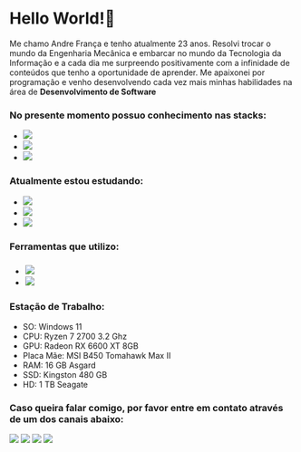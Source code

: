 <h1>Hello World!👋</h1> 

<p>Me chamo Andre França e tenho atualmente 23 anos. Resolvi trocar o mundo da Engenharia Mecânica e embarcar no mundo da Tecnologia da Informação e a cada dia me surpreendo positivamente com a infinidade de conteúdos que tenho a oportunidade de aprender. Me apaixonei por programação e venho desenvolvendo cada vez mais minhas habilidades na área de <b>Desenvolvimento de Software</b></p>

<h3>No presente momento possuo conhecimento nas stacks:</h3>
  
  <ul>
    <li>
      <img src="https://img.shields.io/badge/HTML5-E34F26?style=for-the-badge&logo=html5&logoColor=white">
    </li>
    <li>
      <img src="https://img.shields.io/badge/CSS3-1572B6?style=for-the-badge&logo=css3&logoColor=white">
    </li>
    <li>
      <img src="https://img.shields.io/badge/JavaScript-F7DF1E?style=for-the-badge&logo=javascript&logoColor=black">
    </li>       
  </ul>
  
  <h3>Atualmente estou estudando:</h3>
    <ul>
      <li>
        <img src="https://img.shields.io/badge/JavaScript-F7DF1E?style=for-the-badge&logo=javascript&logoColor=black">
      </li>
      <li>
        <img src="https://img.shields.io/badge/React-20232A?style=for-the-badge&logo=react&logoColor=61DAFB">
      </li>
       <li>
         <img src="https://img.shields.io/badge/Git-E34F26?style=for-the-badge&logo=git&logoColor=white">
      </li>
  </ul>
  
  <h3>Ferramentas que utilizo:<h3>
  
  <ul>
  <li>
    <img src="https://img.shields.io/badge/Visual_Studio_Code-0078D4?style=for-the-badge&logo=visual%20studio%20code&logoColor=white">
  </li>
    <li>
      <img src="https://img.shields.io/badge/Figma-F24E1E?style=for-the-badge&logo=figma&logoColor=white">
    </li>      
  </ul>
  
  <h3>Estação de Trabalho:</h3>
  
   <ul>
     <li>SO: Windows 11</li>
     <li>CPU: Ryzen 7 2700 3.2 Ghz</li>
     <li>GPU: Radeon RX 6600 XT 8GB</li>
     <li>Placa Mãe: MSI B450 Tomahawk Max II</li>
     <li>RAM: 16 GB Asgard</li>
     <li>SSD: Kingston 480 GB</li>
     <li>HD: 1 TB Seagate</li>
  </ul>
  
  <h3>Caso queira falar comigo, por favor entre em contato através de um dos canais abaixo:</h3>
  
 <p align="left">
  <a href="andrec.franca02@gmail.com" alt="Gmail">
  <img src="https://img.shields.io/badge/-Gmail-FF0000?style=flat-square&labelColor=FF0000&logo=gmail&logoColor=white&link=andrec.franca02@gmail.com"/></a>

  <a href="https://www.linkedin.com/in/andre-fran%C3%A7a-031125161" alt="Linkedin">
  <img src="https://img.shields.io/badge/-Linkedin-0e76a8?style=flat-square&logo=Linkedin&logoColor=white&link=https://www.linkedin.com/in/andre-fran%C3%A7a-031125161/"/></a>

  <a href="https://www.facebook.com/andrec.franca02" alt="Facebook">
  <img src="https://img.shields.io/badge/-Facebook-3b5998?style=flat-square&labelColor=3b5998&logo=facebook&logoColor=white&link=https://www.facebook.com/andrec.franca02"/></a>

  <a href="https://www.instagram.com/andre_franca02" alt="Instagram">
  <img src="https://img.shields.io/badge/-Instagram-DF0174?style=flat-square&labelColor=DF0174&logo=instagram&logoColor=white&link=https://www.instagram.com/andre_franca02/"/></a>
</p>  
